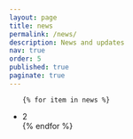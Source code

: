 ```yaml
---
layout: page
title: news
permalink: /news/
description: News and updates
nav: true
order: 5
published: true
paginate: true
---
```


<div>






<ul class="post-list"> 
	
	{% for item in news %}
<li>2</li>
{% endfor %}
	

	
		
	
		 
		 
</ul>
 
</div>
